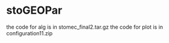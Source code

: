 # stoGEOPar

the code for alg is in stomec_final2.tar.gz
the code for plot is in configuration11.zip
